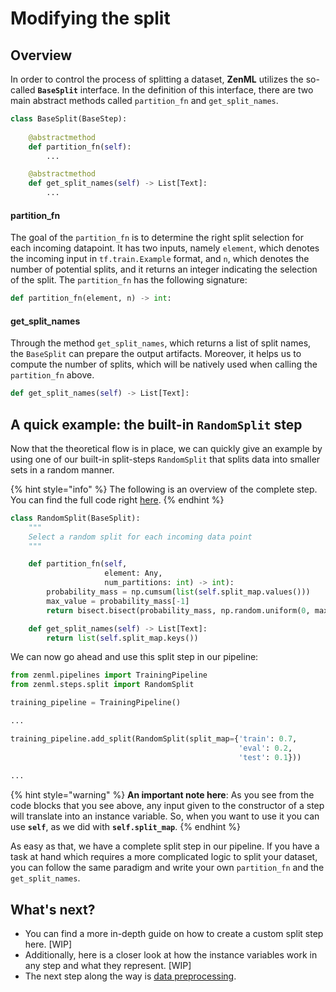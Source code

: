 # Modifying the split

## Overview

In order to control the process of splitting a dataset, **ZenML** utilizes the so-called **`BaseSplit`** interface. In the definition of this interface, there are two main abstract methods called `partition_fn` and `get_split_names`. 

```python
class BaseSplit(BaseStep):
    
    @abstractmethod
    def partition_fn(self):
        ...

    @abstractmethod
    def get_split_names(self) -> List[Text]:    
        ...
```

#### partition\_fn

The goal of the `partition_fn` is to determine the right split selection for each incoming datapoint. It has two inputs, namely `element`, which denotes the incoming input in `tf.train.Example` format, and `n`, which denotes the number of potential splits, and it returns an integer indicating the selection of the split. The `partition_fn` has the following signature:

```python
def partition_fn(element, n) -> int:
```

#### get\_split\_names

Through the method `get_split_names`, which returns a list of split names, the `BaseSplit` can prepare the output artifacts. Moreover, it helps us to compute the number of splits, which will be natively used when calling the `partition_fn` above.

```python
def get_split_names(self) -> List[Text]: 
```

## A quick example: the built-in `RandomSplit` step

Now that the theoretical flow is in place, we can quickly give an example by using one of our built-in split-steps `RandomSplit` that splits data into smaller sets in a random manner.

{% hint style="info" %}
The following is an overview of the complete step. You can find the full code right [here](https://github.com/maiot-io/zenml/blob/main/zenml/steps/split/base_split_step.py).
{% endhint %}

```python
class RandomSplit(BaseSplit):
    """
    Select a random split for each incoming data point
    """    

    def partition_fn(self, 
                     element: Any,
                     num_partitions: int) -> int):
        probability_mass = np.cumsum(list(self.split_map.values()))
        max_value = probability_mass[-1]
        return bisect.bisect(probability_mass, np.random.uniform(0, max_value))

    def get_split_names(self) -> List[Text]:
        return list(self.split_map.keys())
```

We can now go ahead and use this split step in our pipeline:

```python
from zenml.pipelines import TrainingPipeline
from zenml.steps.split import RandomSplit

training_pipeline = TrainingPipeline()

...

training_pipeline.add_split(RandomSplit(split_map={'train': 0.7,
                                                   'eval': 0.2, 
                                                   'test': 0.1}))
                                                   
...
```

{% hint style="warning" %}
**An important note here**: As you see from the code blocks that you see above, any input given to the constructor of a step will translate into an instance variable. So, when you want to use it you can use **`self`**, as we did with **`self.split_map`**.
{% endhint %}

As easy as that, we have a complete split step in our pipeline. If you have a task at hand which requires a more complicated logic to split your dataset, you can follow the same paradigm and write your own `partition_fn` and the `get_split_names`. 

## What's next?

* You can find a more in-depth guide on how to create a custom split step here. \[WIP\]
* Additionally, here is a closer look at how the instance variables work in any step and what they represent. \[WIP\]
*  The next step along the way is [data preprocessing](transform.md).

